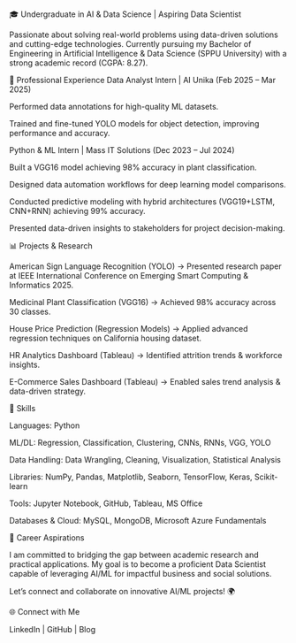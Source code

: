 🎓 Undergraduate in AI & Data Science | Aspiring Data Scientist

Passionate about solving real-world problems using data-driven solutions and cutting-edge technologies. Currently pursuing my Bachelor of Engineering in Artificial Intelligence & Data Science (SPPU University) with a strong academic record (CGPA: 8.27).

💼 Professional Experience
Data Analyst Intern | AI Unika (Feb 2025 – Mar 2025)

Performed data annotations for high-quality ML datasets.

Trained and fine-tuned YOLO models for object detection, improving performance and accuracy.

Python & ML Intern | Mass IT Solutions (Dec 2023 – Jul 2024)

Built a VGG16 model achieving 98% accuracy in plant classification.

Designed data automation workflows for deep learning model comparisons.

Conducted predictive modeling with hybrid architectures (VGG19+LSTM, CNN+RNN) achieving 99% accuracy.

Presented data-driven insights to stakeholders for project decision-making.

📊 Projects & Research

American Sign Language Recognition (YOLO) → Presented research paper at IEEE International Conference on Emerging Smart Computing & Informatics 2025.

Medicinal Plant Classification (VGG16) → Achieved 98% accuracy across 30 classes.

House Price Prediction (Regression Models) → Applied advanced regression techniques on California housing dataset.

HR Analytics Dashboard (Tableau) → Identified attrition trends & workforce insights.

E-Commerce Sales Dashboard (Tableau) → Enabled sales trend analysis & data-driven strategy.

🔧 Skills

Languages: Python

ML/DL: Regression, Classification, Clustering, CNNs, RNNs, VGG, YOLO

Data Handling: Data Wrangling, Cleaning, Visualization, Statistical Analysis

Libraries: NumPy, Pandas, Matplotlib, Seaborn, TensorFlow, Keras, Scikit-learn

Tools: Jupyter Notebook, GitHub, Tableau, MS Office

Databases & Cloud: MySQL, MongoDB, Microsoft Azure Fundamentals

🚀 Career Aspirations

I am committed to bridging the gap between academic research and practical applications. My goal is to become a proficient Data Scientist capable of leveraging AI/ML for impactful business and social solutions.

Let’s connect and collaborate on innovative AI/ML projects! 🌍

🌐 Connect with Me

LinkedIn
 | GitHub
 | Blog
